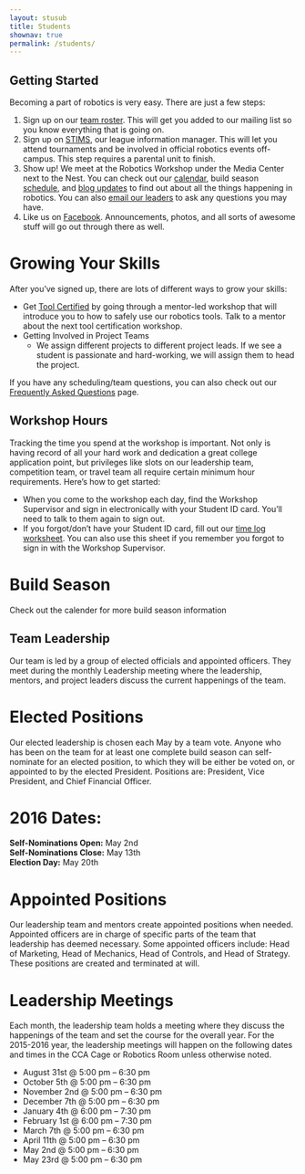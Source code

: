 ```yaml
---
layout: stusub
title: Students
shownav: true
permalink: /students/
---
```


## Getting Started

Becoming a part of robotics is very easy. There are just a few steps:

1. Sign up on our [team roster](https://docs.google.com/a/team3128.org/forms/d/1VpWMkgvuBatdemjuj_hHUDzjsSfe2zWboS45fhb6Fz8/viewform). This will get you added to our mailing list so you know everything that is going on.
2. Sign up on [STIMS](https://my.usfirst.org/stims/Login.aspx), our league information manager. This will let you attend tournaments and be involved in official robotics events off-campus. This step requires a parental unit to finish.
3. Show up! We meet at the Robotics Workshop under the Media Center next to the Nest. You can check out our [calendar](/students/calendar/), build season [schedule](/students/build-seasons/), and [blog updates](/students/updates/) to find out about all the things happening in robotics. You can also [email our leaders](/contact/) to ask any questions you may have.
4. Like us on [Facebook](https://www.facebook.com/aluminumnarwhals). Announcements, photos, and all sorts of awesome stuff will go out through there as well.

# Growing Your Skills

After you’ve signed up, there are lots of different ways to grow your skills:

+ Get [Tool Certified](/students/tool-certification/) by going through a mentor-led workshop that will introduce you to how to safely use our robotics tools. Talk to a mentor about the next tool certification workshop.
+ Getting Involved in Project Teams
   + We assign different projects to different project leads. If we see a student is passionate and hard-working, we will assign them to head the project.


If you have any scheduling/team questions, you can also check out our [Frequently Asked Questions](/parents/faq/) page.

## Workshop Hours

Tracking the time you spend at the workshop is important. Not only is having record of all your hard work and dedication a great college application point, but privileges like slots on our leadership team, competition team, or travel team all require certain minimum hour requirements. Here’s how to get started:

+ When you come to the workshop each day, find the Workshop Supervisor and sign in electronically with your Student ID card. You’ll need to talk to them again to sign out.
+ If you forgot/don’t have your Student ID card, fill out our [time log worksheet](/resources/FRC_Time_Log_Workshop.pdf). You can also use this sheet if you remember you forgot to sign in with the Workshop Supervisor.

# Build Season

Check out the calender for more build season information

## Team Leadership

Our team is led by a group of elected officials and appointed officers. They meet during the monthly Leadership meeting where the leadership, mentors, and project leaders discuss the current happenings of the team.

# Elected Positions

Our elected leadership is chosen each May by a team vote. Anyone who has been on the team for at least one complete build season can self-nominate for an elected position, to which they will be either be voted on, or appointed to by the elected President. Positions are: President, Vice President, and Chief Financial Officer.

# 2016 Dates:  
**Self-Nominations Open:** May 2nd  
**Self-Nominations Close:** May 13th  
**Election Day:** May 20th  

# Appointed Positions

Our leadership team and mentors create appointed positions when needed. Appointed officers are in charge of specific parts of the team that leadership has deemed necessary. Some appointed officers include: Head of Marketing, Head of Mechanics, Head of Controls, and Head of Strategy. These positions are created and terminated at will.

# Leadership Meetings

Each month, the leadership team holds a meeting where they discuss the happenings of the team and set the course for the overall year. For the 2015-2016 year, the leadership meetings will happen on the following dates and times in the CCA Cage or Robotics Room unless otherwise noted.

+ August 31st @ 5:00 pm – 6:30 pm
+ October 5th @ 5:00 pm – 6:30 pm
+ November 2nd @ 5:00 pm – 6:30 pm
+ December 7th @ 5:00 pm – 6:30 pm
+ January 4th @ 6:00 pm – 7:30 pm
+ February 1st @ 6:00 pm – 7:30 pm
+ March 7th @ 5:00 pm – 6:30 pm
+ April 11th @ 5:00 pm – 6:30 pm
+ May 2nd @ 5:00 pm – 6:30 pm
+ May 23rd @ 5:00 pm – 6:30 pm

